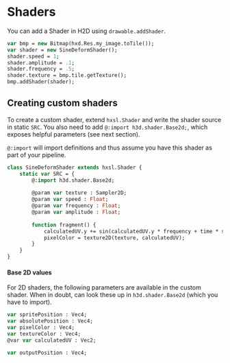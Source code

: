 # Shaders

You can add a Shader in H2D using `drawable.addShader`.

```haxe
var bmp = new Bitmap(hxd.Res.my_image.toTile());
var shader = new SineDeformShader();
shader.speed = 1;
shader.amplitude = .1;
shader.frequency = .5;
shader.texture = bmp.tile.getTexture();
bmp.addShader(shader);
```

## Creating custom shaders

To create a custom shader, extend `hxsl.Shader` and write the shader source in static `SRC`.
You also need to add `@:import h3d.shader.Base2d;`, which exposes helpful parameters (see next section).

`@:import` will import definitions and thus assume you have this shader as part of your pipeline.

```haxe
class SineDeformShader extends hxsl.Shader {
	static var SRC = {
		@:import h3d.shader.Base2d;
		
		@param var texture : Sampler2D;
		@param var speed : Float;
		@param var frequency : Float;
		@param var amplitude : Float;
		
		function fragment() {
			calculatedUV.y += sin(calculatedUV.y * frequency + time * speed) * amplitude; // wave deform
			pixelColor = texture2D(texture, calculatedUV);
		}
	}
}
```

#### Base 2D values 

For 2D shaders, the following parameters are available in the custom shader. 
When in doubt, can look these up in `h3d.shader.Base2d` (which you have to import).

```haxe
var spritePosition : Vec4;
var absolutePosition : Vec4;
var pixelColor : Vec4;
var textureColor : Vec4;
@var var calculatedUV : Vec2;

var outputPosition : Vec4;
```
